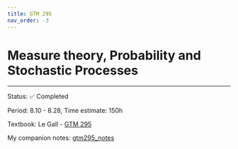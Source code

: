 ```yaml
---
title: GTM 295
nav_order: -3
---
```


# Measure theory, Probability and Stochastic Processes

---

Status: ✅ Completed

Period: 8.10 - 8.28, Time estimate: 150h

Textbook: Le Gall - [GTM 295](http://dafuzhu-uchi.github.io/library/Mathematics/Measure_Theory_Probability_and_Stochastic_Processes.pdf)

My companion notes: [gtm295_notes](https://dafuzhu-uchi.github.io/gtm295-notes/gtm295_notes.pdf)

